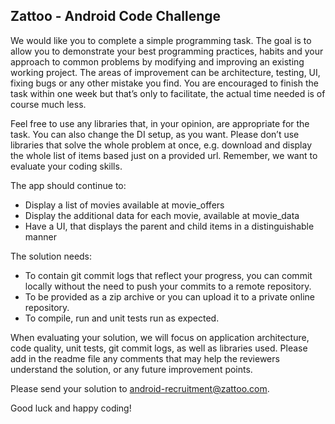 ## Zattoo - Android Code Challenge

We would like you to complete a simple programming task. The goal is to allow you to demonstrate
your best programming practices, habits and your approach to common problems by modifying and
improving an existing working project. The areas of improvement can be architecture, testing, UI,
fixing bugs or any other mistake you find. You are encouraged to finish the task within one week but
that’s only to facilitate, the actual time needed is of course much less.

Feel free to use any libraries that, in your opinion, are appropriate for the task. You can also
change the DI setup, as you want. Please don’t use libraries that solve the whole problem at once,
e.g. download and display the whole list of items based just on a provided url. Remember, we want to
evaluate your coding skills.

The app should continue to:
* Display a list of movies available at movie_offers
* Display the additional data for each movie, available at movie_data
* Have a UI, that displays the parent and child items in a distinguishable manner

The solution needs:
* To contain git commit logs that reflect your progress, you can commit locally without the need to
  push your commits to a remote repository.
* To be provided as a zip archive or you can upload it to a private online repository.
* To compile, run and unit tests run as expected.

When evaluating your solution, we will focus on application architecture, code quality, unit tests,
git commit logs, as well as libraries used. Please add in the readme file any comments that may help
the reviewers understand the solution, or any future improvement points.

Please send your solution to android-recruitment@zattoo.com. 

Good luck and happy coding!
